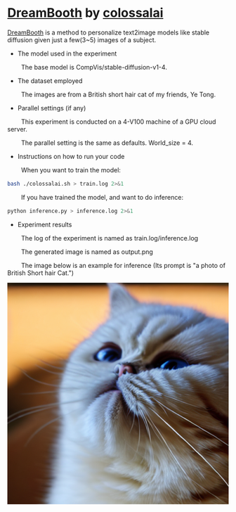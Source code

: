 # [DreamBooth](https://github.com/huggingface/diffusers/tree/main/examples/dreambooth) by [colossalai](https://github.com/hpcaitech/ColossalAI.git)

[DreamBooth](https://arxiv.org/abs/2208.12242) is a method to personalize text2image models like stable diffusion given just a few(3~5) images of a subject.

- The model used in the experiment

        The base model is CompVis/stable-diffusion-v1-4.

- The dataset employed

        The images are from a British short hair cat of my friends, Ye Tong.

- Parallel settings (if any)

        This experiment is conducted on a 4-V100 machine of a GPU cloud server.

        The parallel setting is the same as defaults. World_size = 4.

- Instructions on how to run your code

        When you want to train the model:

```bash
bash ./colossalai.sh > train.log 2>&1
```

        If you have trained the model, and want to do inference:

```bash
python inference.py > inference.log 2>&1
```

- Experiment results

        The log of the experiment is named as train.log/inference.log

        The generated image is named as output.png

        The image below is an example for inference (Its prompt is "a photo of British Short hair Cat.")

![output.png](./output.png)